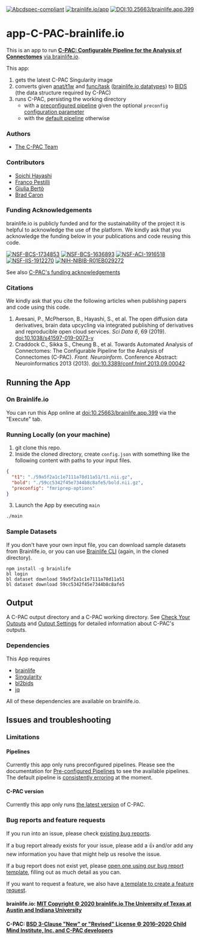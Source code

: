 [![Abcdspec-compliant](https://img.shields.io/badge/ABCD_Spec-v1.1-green.svg)](https://github.com/brain-life/abcd-spec)
[![brainlife.io/app](https://img.shields.io/badge/brainlife.io-app-green.svg)](https://brainlife.io/app/5f3593e84615e04651bf9364)
[![DOI:10.25663/brainlife.app.399](https://img.shields.io/badge/DOI-10.25663%2Fbrainlife.app.399-blue)](https://doi.org/10.25663/brainlife.app.399)

# app-C-PAC-brainlife.io
This is an app to run [**C-PAC: Configurable Pipeline for the Analysis of Connectomes**](https://fcp-indi.github.io/docs/latest/user) [via brainlife.io]((https://brainlife.io/app/5f3593e84615e04651bf9364)).

This app:
1. gets the latest C-PAC Singularity image
2. converts given [anat/t1w](https://brainlife.io/datatype/58c33bcee13a50849b25879a) and [func/task](https://brainlife.io/datatype/59b685a08e5d38b0b331ddc5) ([brainlife.io datatypes](https://brainlife.io/docs/user/datatypes)) to [BIDS](https://bids-specification.readthedocs.io/en/stable/) (the data structure required by C-PAC)
3. runs C-PAC, persisting the working directory
     * with a [preconfigured pipeline](https://fcp-indi.github.io/docs/latest/user/preconfig) given the optional `preconfig` [configuration parameter](https://brainlife.io/docs/apps/register/#configuration-parameters)
     * with the [default pipeline](https://fcp-indi.github.io/docs/latest/user/preconfig#default-the-default-pipeline) otherwise

### Authors
- [The C-PAC Team](https://fcp-indi.github.io/docs/latest/user/#the-c-pac-team)

### Contributors
- [Soichi Hayashi](https://github.com/soichih)
- [Franco Pestilli](https://github.com/francopestilli)
- [Giulia Bertò](https://github.com/giulia-berto)
- [Brad Caron](https://github.com/bacaron)

### Funding Acknowledgements
brainlife.io is publicly funded and for the sustainability of the project it is helpful to acknowledge the use of the platform. We kindly ask that you acknowledge the funding below in your publications and code reusing this code.

[![NSF-BCS-1734853](https://img.shields.io/badge/NSF_BCS-1734853-blue.svg)](https://nsf.gov/awardsearch/showAward?AWD_ID=1734853)
[![NSF-BCS-1636893](https://img.shields.io/badge/NSF_BCS-1636893-blue.svg)](https://nsf.gov/awardsearch/showAward?AWD_ID=1636893)
[![NSF-ACI-1916518](https://img.shields.io/badge/NSF_ACI-1916518-blue.svg)](https://nsf.gov/awardsearch/showAward?AWD_ID=1916518)
[![NSF-IIS-1912270](https://img.shields.io/badge/NSF_IIS-1912270-blue.svg)](https://nsf.gov/awardsearch/showAward?AWD_ID=1912270)
[![NIH-NIBIB-R01EB029272](https://img.shields.io/badge/NIH_NIBIB-R01EB029272-green.svg)](https://grantome.com/grant/NIH/R01-EB029272-01)

See also [C-PAC's funding acknowledgements](https://fcp-indi.github.io/docs/latest/user/#funding-acknowledgements)

### Citations
We kindly ask that you cite the following articles when publishing papers and code using this code.

1. Avesani, P., McPherson, B., Hayashi, S., et al. The open diffusion data derivatives, brain data upcycling via integrated publishing of derivatives and reproducible open cloud services. *Sci Data 6*, 69 (2019). [doi:10.1038/s41597-019-0073-y](https://dx.doi.org/10.1038/s41597-019-0073-y)
2. Craddock C., Sikka S., Cheung B., et al. Towards Automated Analysis of Connectomes:
The Configurable Pipeline for the Analysis of Connectomes (C-PAC). *Front. Neuroinform*. Conference Abstract:
Neuroinformatics 2013 (2013). [doi:10.3389/conf.fninf.2013.09.00042](https://dx.doi.org/10.3389/conf.fninf.2013.09.00042)


## Running the App

### On Brainlife.io

You can run this App online at [doi:10.25663/brainlife.app.399](https://doi.org/10.25663/brainlife.app.399) via the "Execute" tab.

### Running Locally (on your machine)

1. git clone this repo.
2. Inside the cloned directory, create `config.json` with something like the following content with paths to your input files.

```json
{
  "t1": "./59a5f2a1c1e7111a78d11a51/t1.nii.gz",
  "bold": "./59cc5342f45e7344b8c8afe5/bold.nii.gz",
  "preconfig": "fmriprep-options"
}
```

3. Launch the App by executing `main`

```bash
./main
```

### Sample Datasets

If you don't have your own input file, you can download sample datasets from Brainlife.io, or you can use [Brainlife CLI](https://github.com/brain-life/cli) (again, in the cloned directory).

```
npm install -g brainlife
bl login
bl dataset download 59a5f2a1c1e7111a78d11a51
bl dataset download 59cc5342f45e7344b8c8afe5
```

## Output

A C-PAC output directory and a C-PAC working directory. See [Check Your Outputs](https://fcp-indi.github.io/docs/latest/user/output_dir) and [Output Settings](https://fcp-indi.github.io/docs/latest/user/output_config) for detailed information about C-PAC's outputs.

### Dependencies

This App requires
* [brainlife](https://www.npmjs.com/package/brainlife)
* [Singularity](https://www.sylabs.io/singularity/)
* [bl2bids](https://github.com/brainlife/abcd-spec/blob/master/hooks/bl2bids)
* [jq](https://stedolan.github.io/jq)

All of these dependencies are available on brainlife.io.

## Issues and troubleshooting

### Limitations

#### Pipelines
Currently this app only runs preconfigured pipelines. Please see the documentation for [Pre-configured Pipelines](https://fcp-indi.github.io/docs/latest/user/preconfig) to see the available pipelines. The default pipeline is [consistently erroring](https://github.com/FCP-INDI/app-C-PAC-brainlife.io/issues/2#issuecomment-702209732) at the moment.

#### C-PAC version
Currently this app only runs [the latest version](https://fcp-indi.github.io/docs/latest/user/release_notes/latest) of C-PAC.

### Bug reports and feature requests

If you run into an issue, please check [existing bug reports](https://github.com/FCP-INDI/app-C-PAC-brainlife.io/issues?q=is%3Aissue+is%3Aopen+label%3Abug).

If a bug report already exists for your issue, please add a :+1: and/or add any new information you have that might help us resolve the issue.

If a bug report does not exist yet, please [open one using our bug report template](https://github.com/FCP-INDI/app-C-PAC-brainlife.io/issues/new?assignees=&labels=bug%2C+user-reported&template=bug_report.md&title=%F0%9F%90%9B+%5BUser-reported+Bug%5D), filling out as much detail as you can.

If you want to request a feature, we also have [a template to create a feature request](https://github.com/FCP-INDI/app-C-PAC-brainlife.io/issues/new?assignees=&labels=enhancement%2C+user-reported&template=feature_request.md&title=%E2%9C%A8+%5BUser-requested+Feature%5D).

#### brainlife.io:  [MIT Copyright © 2020 brainlife.io The University of Texas at Austin and Indiana University](./LICENSE)
#### C-PAC: [BSD 3-Clause "New" or "Revised" License © 2016–2020 Child Mind Institute, Inc. and C-PAC developers](https://github.com/FCP-INDI/C-PAC/blob/master/LICENSE)
